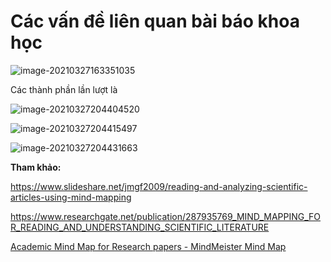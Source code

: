 # Các vấn đề liên quan bài báo khoa học

![image-20210327163351035]("https://github.com/hautb15/CS2205.CH1501/blob/main/QT/Images/image-20210327163351035.png?raw=true")


Các thành phần lần lượt là

![image-20210327204404520](C:\Users\hautb\AppData\Roaming\Typora\typora-user-images\image-20210327204404520.png)

![image-20210327204415497](C:\Users\hautb\AppData\Roaming\Typora\typora-user-images\image-20210327204415497.png)

![image-20210327204431663](C:\Users\hautb\AppData\Roaming\Typora\typora-user-images\image-20210327204431663.png)





**Tham khảo:**

https://www.slideshare.net/jmgf2009/reading-and-analyzing-scientific-articles-using-mind-mapping

https://www.researchgate.net/publication/287935769_MIND_MAPPING_FOR_READING_AND_UNDERSTANDING_SCIENTIFIC_LITERATURE

[Academic Mind Map for Research papers - MindMeister Mind Map](https://www.mindmeister.com/1837236257#)



